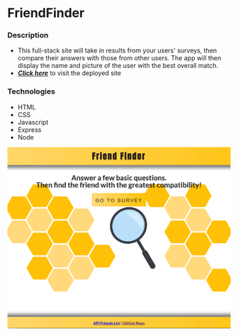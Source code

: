 # FriendFinder

### Description

- This full-stack site will take in results from your users' surveys, then compare their answers with those from other users. The app will then display the name and picture of the user with the best overall match.
- _**[Click here](https://friend-finder-home.herokuapp.com//)**_ to visit the deployed site

### Technologies

- HTML
- CSS
- Javascript
- Express
- Node

![preview](./friendfinder-0.png)
